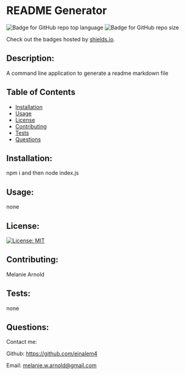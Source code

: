 

# README Generator

![Badge for GitHub repo top language](https://img.shields.io/github/languages/top/einalem4/readme-generator?style=flat&logo=appveyor) ![Badge for GitHub repo size](https://img.shields.io/github/repo-size/einalem4/readme-generator?style=flat&logo=appveyor)

Check out the badges hosted by [shields.io](https://shields.io/).

## Description:

A command line application to generate a readme markdown file
	
## Table of Contents
* [Installation](#installation)
* [Usage](#usage)
* [License](#license)
* [Contributing](#contributing)
* [Tests](#tests)
* [Questions](#questions)

## Installation:
npm i and then node index.js

## Usage:
none

## License:


[![License: MIT](https://img.shields.io/badge/License-MIT-yellow.svg)](https://opensource.org/licenses/MIT)

## Contributing:

Melanie Arnold

## Tests:

none

## Questions:
Contact me:

Github: https://github.com/einalem4

Email: melanie.w.arnold@gmail.com

